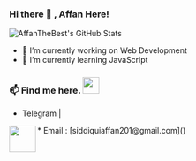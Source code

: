 ### Hi there 👋 , Affan Here!


![AffanTheBest's GitHub Stats](https://github-readme-stats.vercel.app/api?username=AffanTheBest&show_icons=true&count_private=true&title_color=333&icon_color=333&hide=["issues"])

<p align="left"> </p>


- 🔭 I’m currently working on Web Development
- 🌱 I’m currently learning JavaScript

### 📫 Find me here. <img src="https://media.giphy.com/media/WUlplcMpOCEmTGBtBW/giphy.gif" width="30"> 
  * Telegram | <a href="https://t.me/AffanTheBest">
  <img align="left" width="48px" src="https://github.com/IMZihad21/IMZihad21/blob/master/TG_icon.svg"/>
    </a>
  * Email : [siddiquiaffan201@gmail.com]()
